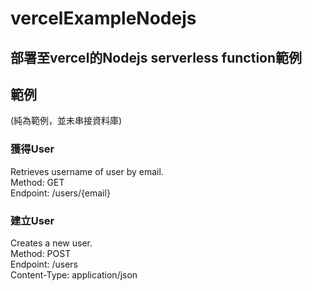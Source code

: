 # vercelExampleNodejs
## 部署至vercel的Nodejs serverless function範例
## 範例
(純為範例，並未串接資料庫)   

### 獲得User
Retrieves username of user by email.   
Method: GET   
Endpoint: /users/{email}     

### 建立User  
Creates a new user.    
Method: POST     
Endpoint: /users     
Content-Type: application/json  
